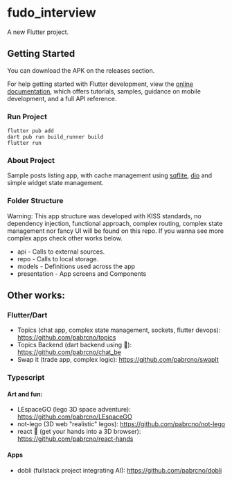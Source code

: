 # fudo_interview

A new Flutter project.

## Getting Started

You can download the APK on the releases section.

For help getting started with Flutter development, view the
[online documentation](https://docs.flutter.dev), which offers tutorials,
samples, guidance on mobile development, and a full API reference.

### Run Project

```
flutter pub add
dart pub run build_runner build
flutter run
```

### About Project

Sample posts listing app, with cache management using [sqflite](https://pub.dev/packages/sqflite), [dio](https://pub.dev/packages/dio) and simple widget state management.

### Folder Structure

Warning: This app structure was developed with KISS standards, no dependency injection, functional approach, complex routing, complex state management nor fancy UI will be found on this repo. If you wanna see more complex apps check other works below.

- api - Calls to external sources.
- repo - Calls to local storage.
- models - Definitions used across the app
- presentation - App screens and Components

## Other works:

### Flutter/Dart

- Topics (chat app, complex state management, sockets, flutter devops): https://github.com/pabrcno/topics
- Topics Backend (dart backend using 🐸): https://github.com/pabrcno/chat_be
- Swap it (trade app, complex logic): https://github.com/pabrcno/swapIt

### Typescript

#### Art and fun:

- LEspaceGO (lego 3D space adventure): https://github.com/pabrcno/LEspaceGO
- not-lego (3D web "realistic" legos): https://github.com/pabrcno/not-lego
- react 👐 (get your hands into a 3D browser): https://github.com/pabrcno/react-hands

#### Apps

- dobli (fullstack project integrating AI): https://github.com/pabrcno/dobli
